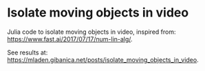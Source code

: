 # Isolate moving objects in video
Julia code to isolate moving objects in video, inspired from: https://www.fast.ai/2017/07/17/num-lin-alg/.

See results at: https://mladen.gibanica.net/posts/isolate_moving_objects_in_video.
